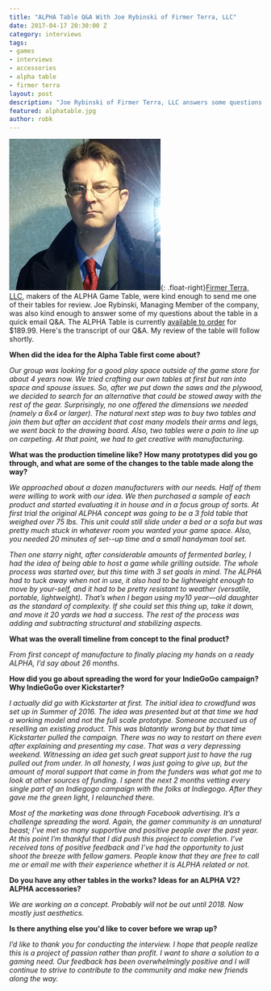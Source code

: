 ```yaml
---
title: "ALPHA Table Q&A With Joe Rybinski of Firmer Terra, LLC"
date: 2017-04-17 20:30:00 Z
category: interviews
tags:
- games
- interviews
- accessories
- alpha table
- firmer terra
layout: post
description: "Joe Rybinski of Firmer Terra, LLC answers some questions about the ALPHA Table."
featured: alphatable.jpg
author: robk
---
```


![Joe Rybinski](/images/alpha/joe.jpg){: .float-right}[Firmer Terra, LLC](https://firmerterra.com), makers of the ALPHA Game Table, were kind enough to send me one of their tables for review. Joe Rybinski, Managing Member of the company, was also kind enough to answer some of my questions about the table in a quick email Q&A. The ALPHA Table is currently [available to order](https://firmerterra.com/purchase-now/) for $189.99. Here's the transcript of our Q&A. My review of the table will follow shortly.

**When did the idea for the Alpha Table first come about?**

*Our group was looking for a good play space outside of the game store for about 4 years now.  We tried crafting our own tables at first but ran into space and spouse issues.  So, after we put down the saws and the plywood, we decided to search for an alternative that could be stowed away with the rest of the gear.  Surprisingly, no one offered the dimensions we needed (namely a 6x4 or larger).  The natural next step was to buy two tables and join them but after an accident that cost many models their arms and legs, we went back to the drawing board.  Also, two tables were a pain to line up on carpeting.  At that point, we had to get creative with manufacturing.*

**What was the production timeline like? How many prototypes did you go through, and what are some of the changes to the table made along the way?**

*We approached about a dozen manufacturers with our needs.  Half of them were willing to work with our idea.  We then purchased a sample of each product and started evaluating it in house and in a focus group of sorts.  At first trial the original ALPHA concept was going to be a 3 fold table that weighed over 75 lbs.  This unit could still slide under a bed or a sofa but was pretty much stuck in whatever room you wanted your game space.  Also, you needed 20 minutes of set--up time and a small handyman tool set.*

*Then one starry night, after considerable amounts of fermented barley, I had the idea of being able to host a game while grilling outside.  The whole process was started over, but this time with 3 set goals in mind.  The ALPHA had to tuck away when not in use, it also had to be lightweight enough to move by your-self, and it had to be pretty resistant to weather (versatile, portable, lightweight).  That’s when I began using my10 year—old daughter as the standard of complexity.  If she could set this thing up, take it down, and move it 20 yards we had a success.  The rest of the process was adding and subtracting structural and stabilizing aspects.*

**What was the overall timeline from concept to the final product?**

*From first concept of manufacture to finally placing my hands on a ready ALPHA, I’d say about 26 months.*

**How did you go about spreading the word for your IndieGoGo campaign? Why IndieGoGo over Kickstarter?**

*I actually did go with Kickstarter at first.  The initial idea to crowdfund was set up in Summer of 2016.  The idea was presented but at that time we had a working model and not the full scale prototype.  Someone accused us of reselling an existing product.  This was blatantly wrong but by that time Kickstarter pulled the campaign.  There was no way to restart on there even after explaining and presenting my case.  That was a very depressing weekend.  Witnessing an idea get such great support just to have the rug pulled out from under.  In all honesty, I was just going to give up, but the amount of moral support that came in from the funders was what got me to look at other sources of funding.  I spent the next 2 months vetting every single part of an Indiegogo campaign with the folks at Indiegogo.  After they gave me the green light, I relaunched there.*

*Most of the marketing was done through Facebook advertising.  It’s a challenge spreading the word.  Again, the gamer community is an unnatural beast; I’ve met so many supportive and positive people over the past year.  At this point I’m thankful that I did push this project to completion.  I’ve received tons of positive feedback and I’ve had the opportunity to just shoot the breeze with fellow gamers.  People know that they are free to call me or email me with their experience whether it is ALPHA related or not.*

**Do you have any other tables in the works? Ideas for an ALPHA V2? ALPHA accessories?**

*We are working on a concept.  Probably will not be out until 2018.  Now mostly just aesthetics.*

**Is there anything else you'd like to cover before we wrap up?**

*I’d like to thank you for conducting the interview.  I hope that people realize this is a project of passion rather than profit.  I want to share a solution to a gaming need.  Our feedback has been overwhelmingly positive and I will continue to strive to contribute to the community and make new friends along the way.*
